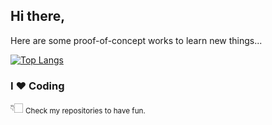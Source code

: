 ## Hi there,

Here are some proof-of-concept works to learn new things...




[![Top Langs](https://github-readme-stats.vercel.app/api/top-langs/?username=ardacetinkaya&layout=compact)](#)

### I ❤️  Coding

👇🏻 <sub>Check my repositories to have fun.</sub>


<!--
**ardacetinkaya/ardacetinkaya** is a ✨ _special_ ✨ repository because its `README.md` (this file) appears on your GitHub profile.

Here are some ideas to get you started:

- 🔭 I’m currently working on ...
- 🌱 I’m currently learning ...
- 👯 I’m looking to collaborate on ...
- 🤔 I’m looking for help with ...
- 💬 Ask me about ...
- 📫 How to reach me: ...
- 😄 Pronouns: ...
- ⚡ Fun fact: ...
-->
 

